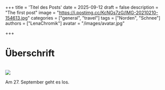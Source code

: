 +++
title = 'Titel des Posts'
date = 2025-09-12
draft = false
description = "The first post"
image = "https://i.postimg.cc/KcNGs7zG/IMG-20210210-154613.jpg"
categories = ["general", "travel"]
tags = ["Norden", "Schnee"]
authors = ["LenaChromik"]
avatar = "/images/avatar.jpg"

+++

# Überschrift

<br>


<img src="https://i.postimg.cc/KcNGs7zG/IMG-20210210-154613.jpg"> 

<br>


Am 27. September geht es los.
